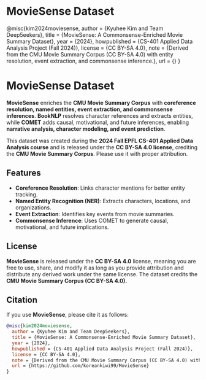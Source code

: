 # MovieSense Dataset

@misc{kim2024moviesense,
  author = {Kyuhee Kim and Team Deep5eekers},
  title = {MovieSense: A Commonsense-Enriched Movie Summary Dataset},
  year = {2024},
  howpublished = {CS-401 Applied Data Analysis Project (Fall 2024)},
  license = {CC BY-SA 4.0},
  note = {Derived from the CMU Movie Summary Corpus (CC BY-SA 4.0) with entity resolution, event extraction, and commonsense inference.},
  url = {[<your-dataset-link>](https://github.com/koreankiwi99/MovieSense)}
}
# MovieSense Dataset  

**MovieSense** enriches the **CMU Movie Summary Corpus** with **coreference resolution, named entities, event extraction, and commonsense inferences**. **BookNLP** resolves character references and extracts entities, while **COMET** adds causal, motivational, and future inferences, enabling **narrative analysis, character modeling, and event prediction**.  

This dataset was created during the **2024 Fall EPFL CS-401 Applied Data Analysis course** and is released under the **CC BY-SA 4.0 license**, crediting the **CMU Movie Summary Corpus**. Please use it with proper attribution.  

## Features  
- **Coreference Resolution**: Links character mentions for better entity tracking.  
- **Named Entity Recognition (NER)**: Extracts characters, locations, and organizations.  
- **Event Extraction**: Identifies key events from movie summaries.  
- **Commonsense Inference**: Uses COMET to generate causal, motivational, and future implications.  

## License  
**MovieSense** is released under the **CC BY-SA 4.0** license, meaning you are free to use, share, and modify it as long as you provide attribution and distribute any derived work under the same license. The dataset credits the **CMU Movie Summary Corpus (CC BY-SA 4.0).**  

## Citation  

If you use **MovieSense**, please cite it as follows:  

```bibtex
@misc{kim2024moviesense,
  author = {Kyuhee Kim and Team Deep5eekers},
  title = {MovieSense: A Commonsense-Enriched Movie Summary Dataset},
  year = {2024},
  howpublished = {CS-401 Applied Data Analysis Project (Fall 2024)},
  license = {CC BY-SA 4.0},
  note = {Derived from the CMU Movie Summary Corpus (CC BY-SA 4.0) with entity resolution, event extraction, and commonsense inference.},
  url = {https://github.com/koreankiwi99/MovieSense}
}
```
